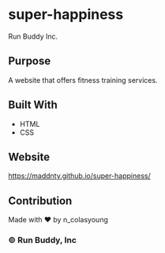 # super-happiness
Run Buddy Inc.
## Purpose
A website that offers fitness training services.

## Built With 
* HTML
* CSS

## Website
https://maddnty.github.io/super-happiness/

## Contribution
Made with ❤️ by n_colasyoung

### &#169; Run Buddy, Inc
